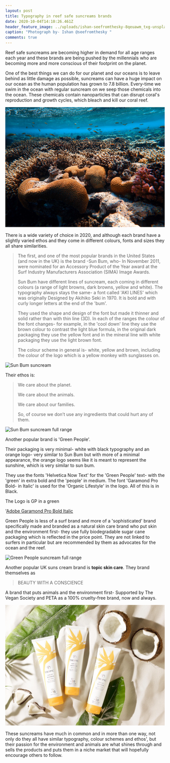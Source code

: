 ```yaml
---
layout: post
title: Typography in reef safe suncreams brands
date: 2020-10-04T14:10:26.461Z
header_feature_image: ../uploads/ishan-seefromthesky-8qeuawm_txg-unsplash.jpg
caption: "Photograph by- Ishan @seefromthesky "
comments: true
---
```

Reef safe suncreams are becoming higher in demand for all age ranges each year and these brands are being pushed by the millennials who are becoming more and more conscious of their footprint on the planet. 

One of the best things we can do for our planet and our oceans is to leave behind as little damage as possible, suncreams can have a huge impact on our ocean as the human population has grown to 7.8 billion. Every-time we swim in the ocean with regular suncream on we seep those chemicals into the ocean. These chemicals contain nanoparticles that can disrupt coral's reproduction and growth cycles, which bleach and kill our coral reef. 

![Photograph by- Francesco Ungaro](../uploads/francesco-ungaro-p0sbmtjxszc-unsplash.jpg)

There is a wide variety of choice in 2020, and although each brand have a slightly varied ethos and they come in different colours, fonts and sizes they all share similarities.

> The first, and one of the most popular brands in the United States (and now in the UK) is the brand -Sun Bum, who- In November 2011, were nominated for an Accessory Product of the Year award at the Surf Industry Manufacturers Association (SIMA) Image Awards. 
>
> Sun Bum have different lines of suncream, each coming in different colours (a range of light browns, dark browns, yellow and white). The typography always stays the same- a font called 'AKI LINES' which was originally Designed by Akihiko Seki in 1970. It is bold and with curly longer letters at the end of the 'bum'. 
>
> They used the shape and design of the font but made it thinner and solid rather than with thin line (3D). In each of the ranges the colour of the font changes- for example, in the 'cool down' line they use the brown colour to contrast the light blue formula, in the original dark packaging they use the yellow font and in the mineral line with white packaging they use the light brown font. 
>
> The colour scheme in general is- white, yellow and brown, including the colour of the logo which is a yellow monkey with sunglasses on. 

![Sun Bum suncream](../uploads/sun-bum.jpeg)

Their ethos is: 

> We care about the planet.
>
> We care about the animals.
>
> We care about our families.
>
> So, of course we don’t use any ingredients that could hurt any of them.

![Sun Bum suncream full range](../uploads/sunbum-2.jpg)

Another popular brand is 'Green People'. 

Their packaging is very minimal- white with black typography and an orange logo- very similar to Sun Bum but with more of a minimal appearance, the orange logo seems like it is meant to represent the sunshine, which is very similar to sun bum. 

They use the fonts 'Helvetica Now Text' for the 'Green People' text- with the 'green' in extra bold and the 'people' in medium. The font 'Garamond Pro Bold- in Italic' is used for the 'Organic Lifestyle' in the logo. All of this is in Black. 

The Logo is GP in a green 

'[Adobe Garamond Pro Bold Italic](https://www.myfonts.com/fonts/adobe/garamond/adobe-garamond-bold-italic/)

Green People is less of a surf brand and more of a 'sophisticated' brand specifically made and branded as a natural skin care brand who put skin and the environment first- they use fully biodegradable sugar cane packaging which is reflected in the price point. They are not linked to surfers in particular but are recommended by them as advocates for the ocean and the reef. 

![Green People suncream full range](../uploads/green-people-1.png)

Another popular UK suns cream brand is **topic skin care**. They brand themselves as

>  BEAUTY WITH A CONSCIENCE

A brand that puts animals and the environment first- Supported by The Vegan Society and PETA as a 100% cruelty-free brand, now and always.

![](../uploads/reef-suncream.webp)

These suncreams have much in common and in more than one way, not only do they all have similar typography, colour schemes and ethos', but their passion for the environment and animals are what shines through and sells the products and puts them in a niche market that will hopefully encourage others to follow.